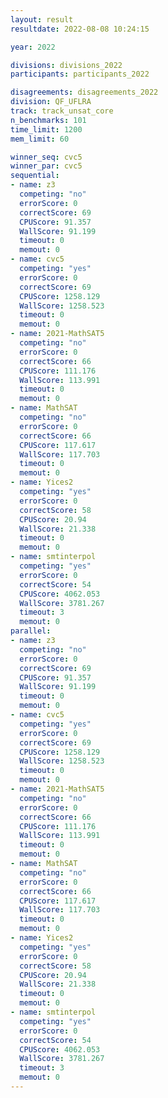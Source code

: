 ```yaml
---
layout: result
resultdate: 2022-08-08 10:24:15

year: 2022

divisions: divisions_2022
participants: participants_2022

disagreements: disagreements_2022
division: QF_UFLRA
track: track_unsat_core
n_benchmarks: 101
time_limit: 1200
mem_limit: 60

winner_seq: cvc5
winner_par: cvc5
sequential:
- name: z3
  competing: "no"
  errorScore: 0
  correctScore: 69
  CPUScore: 91.357
  WallScore: 91.199
  timeout: 0
  memout: 0
- name: cvc5
  competing: "yes"
  errorScore: 0
  correctScore: 69
  CPUScore: 1258.129
  WallScore: 1258.523
  timeout: 0
  memout: 0
- name: 2021-MathSAT5
  competing: "no"
  errorScore: 0
  correctScore: 66
  CPUScore: 111.176
  WallScore: 113.991
  timeout: 0
  memout: 0
- name: MathSAT
  competing: "no"
  errorScore: 0
  correctScore: 66
  CPUScore: 117.617
  WallScore: 117.703
  timeout: 0
  memout: 0
- name: Yices2
  competing: "yes"
  errorScore: 0
  correctScore: 58
  CPUScore: 20.94
  WallScore: 21.338
  timeout: 0
  memout: 0
- name: smtinterpol
  competing: "yes"
  errorScore: 0
  correctScore: 54
  CPUScore: 4062.053
  WallScore: 3781.267
  timeout: 3
  memout: 0
parallel:
- name: z3
  competing: "no"
  errorScore: 0
  correctScore: 69
  CPUScore: 91.357
  WallScore: 91.199
  timeout: 0
  memout: 0
- name: cvc5
  competing: "yes"
  errorScore: 0
  correctScore: 69
  CPUScore: 1258.129
  WallScore: 1258.523
  timeout: 0
  memout: 0
- name: 2021-MathSAT5
  competing: "no"
  errorScore: 0
  correctScore: 66
  CPUScore: 111.176
  WallScore: 113.991
  timeout: 0
  memout: 0
- name: MathSAT
  competing: "no"
  errorScore: 0
  correctScore: 66
  CPUScore: 117.617
  WallScore: 117.703
  timeout: 0
  memout: 0
- name: Yices2
  competing: "yes"
  errorScore: 0
  correctScore: 58
  CPUScore: 20.94
  WallScore: 21.338
  timeout: 0
  memout: 0
- name: smtinterpol
  competing: "yes"
  errorScore: 0
  correctScore: 54
  CPUScore: 4062.053
  WallScore: 3781.267
  timeout: 3
  memout: 0
---
```

